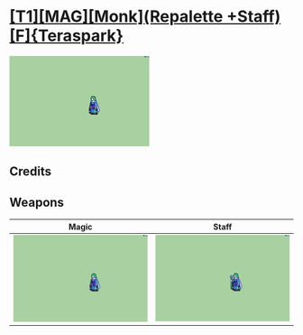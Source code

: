 # [\[T1\]\[MAG\]\[Monk\]\(Repalette +Staff\)\[F\]{Teraspark}](./)

<img src="./6.%20Magic/Magic_000.png" alt="[T1][MAG][Monk](Repalette +Staff)[F]{Teraspark} standing" />

## Credits



## Weapons


|Magic |Staff |
|  :---: | :---: |
| <img alt="Magic animation" src="./6.%20Magic/Magic.gif" /> | <img alt="Staff animation" src="./7.%20Staff/Staff.gif" /> |
